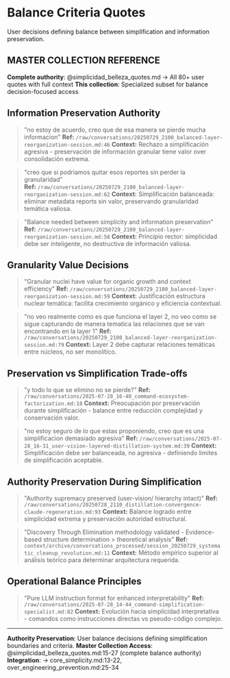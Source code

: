 # Balance Criteria Quotes

User decisions defining balance between simplification and information preservation.

## MASTER COLLECTION REFERENCE
**Complete authority**: @simplicidad_belleza_quotes.md → All 80+ user quotes with full context
**This collection**: Specialized subset for balance decision-focused access

## Information Preservation Authority

> "no estoy de acuerdo, creo que de esa manera se pierde mucha informacion"
**Ref:** `/raw/conversations/20250729_2100_balanced-layer-reorganization-session.md:46`
**Context:** Rechazo a simplificación agresiva - preservación de información granular tiene valor over consolidación extrema.

> "creo que si podriamos quitar esos reportes sin perder la granularidad"  
**Ref:** `/raw/conversations/20250729_2100_balanced-layer-reorganization-session.md:62`
**Context:** Simplificación balanceada: eliminar metadata reports sin valor, preservando granularidad temática valiosa.

> "Balance needed between simplicity and information preservation"
**Ref:** `/raw/conversations/20250729_2100_balanced-layer-reorganization-session.md:58`
**Context:** Principio rector: simplicidad debe ser inteligente, no destructiva de información valiosa.

## Granularity Value Decisions

> "Granular nuclei have value for organic growth and context efficiency"
**Ref:** `/raw/conversations/20250729_2100_balanced-layer-reorganization-session.md:59`
**Context:** Justificación estructura nuclear temática: facilita crecimiento orgánico y eficiencia contextual.

> "no veo realmente como es que funciona el layer 2, no veo como se sigue capturando de manera tematica las relaciones que se van encontrando en la layer 1"
**Ref:** `/raw/conversations/20250729_2100_balanced-layer-reorganization-session.md:79`
**Context:** Layer 2 debe capturar relaciones temáticas entre núcleos, no ser monolítico.

## Preservation vs Simplification Trade-offs

> "y todo lo que se elimino no se pierde?"
**Ref:** `/raw/conversations/2025-07-28_16-40_command-ecosystem-factorization.md:18`
**Context:** Preocupación por preservación durante simplificación - balance entre reducción complejidad y conservación valor.

> "no estoy seguro de lo que estas proponiendo, creo que es una simplificacion demasiado agresiva"
**Ref:** `/raw/conversations/2025-07-28_16-31_user-vision-layered-distillation-system.md:39`
**Context:** Simplificación debe ser balanceada, no agresiva - definiendo límites de simplificación aceptable.

## Authority Preservation During Simplification

> "Authority supremacy preserved (user-vision/ hierarchy intact)"
**Ref:** `/raw/conversations/20250728_2110_distillation-convergence-claude-regeneration.md:93`
**Context:** Balance logrado entre simplicidad extrema y preservación autoridad estructural.

> "Discovery Through Elimination methodology validated - Evidence-based structure determination > theoretical analysis"
**Ref:** `context/archive/conversations_processed/session_20250729_systematic_cleanup_revolution.md:11`
**Context:** Método empírico superior al análisis teórico para determinar arquitectura requerida.

## Operational Balance Principles

> "Pure LLM instruction format for enhanced interpretability"
**Ref:** `/raw/conversations/2025-07-28_14-44_command-simplification-specialist.md:82`
**Context:** Evolución hacia simplicidad interpretativa - comandos como instrucciones directas vs pseudo-código complejo.

---

**Authority Preservation**: User balance decisions defining simplification boundaries and criteria.
**Master Collection Access**: @simplicidad_belleza_quotes.md:15-27 (complete balance authority)
**Integration**: → core_simplicity.md:13-22, over_engineering_prevention.md:25-34